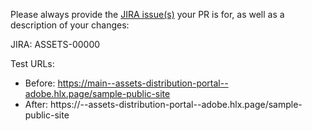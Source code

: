 Please always provide the [JIRA issue(s)](https://jira.corp.adobe.com/) your PR is for, as well as a description of your changes:

JIRA: ASSETS-00000

Test URLs:
<!--- For now you shouldn't add a path other than /sample-public-site. We can start changing -->
<!--- the URL after we've figured out how to run the CI on pages that require authentication. -->
<!--- /sample-public-site doesn't require authentication, so this is a way for us to ensure -->
<!--- that Franklin's CI (which we can't configure directly) will pass-->
- Before: https://main--assets-distribution-portal--adobe.hlx.page/sample-public-site
- After: https://<branch>--assets-distribution-portal--adobe.hlx.page/sample-public-site
